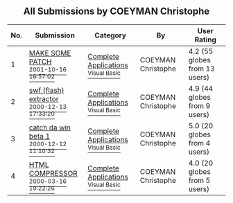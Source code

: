 ﻿<div align="center">

## All Submissions by COEYMAN Christophe

</div>

No.  | Submission | Category | By   | User Rating
---- | ---------- | -------- | ---- | -----------
1 | [MAKE SOME PATCH<br /><sup>2001-10-16 16:57:02</sup>](https://github.com/Planet-Source-Code/coeyman-christophe-make-some-patch__1-13542) | [Complete Applications<br /><sup>Visual Basic</sup>](../ByCategory/complete-applications__1-27.md) | COEYMAN Christophe | 4.2 (55 globes from 13 users)
2 | [swf \(flash\) extractor<br /><sup>2000-12-13 17:33:20</sup>](https://github.com/Planet-Source-Code/coeyman-christophe-swf-flash-extractor__1-13537) | [Complete Applications<br /><sup>Visual Basic</sup>](../ByCategory/complete-applications__1-27.md) | COEYMAN Christophe | 4.9 (44 globes from 9 users)
3 | [catch da win beta 1<br /><sup>2000-12-12 11:10:32</sup>](https://github.com/Planet-Source-Code/coeyman-christophe-catch-da-win-beta-1__1-13533) | [Complete Applications<br /><sup>Visual Basic</sup>](../ByCategory/complete-applications__1-27.md) | COEYMAN Christophe | 5.0 (20 globes from 4 users)
4 | [HTML COMPRESSOR<br /><sup>2000-03-16 19:22:26</sup>](https://github.com/Planet-Source-Code/coeyman-christophe-html-compressor__1-13536) | [Complete Applications<br /><sup>Visual Basic</sup>](../ByCategory/complete-applications__1-27.md) | COEYMAN Christophe | 4.0 (20 globes from 5 users)
